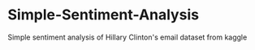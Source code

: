# Simple-Sentiment-Analysis
Simple sentiment analysis of Hillary Clinton's email dataset from kaggle
